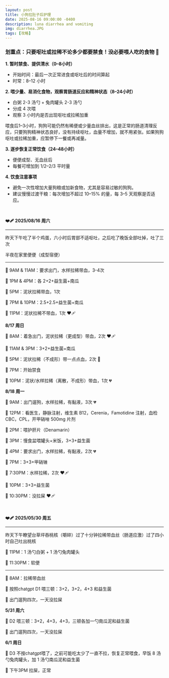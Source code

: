 ```yaml
---
layout: post
title: 小狗拉肚子后护理
date: 2025-08-16 09:00:00 -0400
description: luna diarrhea and vomiting
img: diarrhea.JPG
tags: [攻略]
---
```





### 划重点：只要呕吐或拉稀不论多少都要禁食！没必要喂人吃的食物 🚫



**1. 暂时禁食、提供清水（0–8小时）**

- 开始时间：最后一次正常进食或呕吐后的时间算起
- 时常：8–12 小时


**2. 喂少量、易消化食物，观察胃肠道反应和精神状态（8–24小时）**

- 白粥 2-3 汤勺 + 兔肉罐头 2-3 汤勺
 - 分成 4 次喂
- 观察 3 小时内是否出现呕吐或拉稀加重

喂食后1–3小时，狗狗可能仍然有稀便或少量血丝排出，这是正常的肠道清理反应，只要狗狗精神状态良好，没有持续呕吐，血量不增加，就不用紧张。如果狗狗呕吐或拉稀加重，应暂停下一餐或再减量。


**3. 逐步恢复正常饮食（24–48小时）**

- 便便成型、无血丝后
- 每餐可增加到 1/2–2/3 平时量


**4. 饮食注意事项**

 - 避免一次性增加大量狗粮或加新食物，尤其是容易过敏的狗狗。
- 建议慢慢过渡干粮：每次增加不超过 10–15% 的量，每 3–5 天观察是否适应。

<br>

**❤️‍🩹 2025/08/16 周六**

<hr>

昨天下午吃了半个鸡蛋，六小时后胃部不适呕吐，之后吃了晚饭全部吐掉，吐了三次

半夜在家里便便（成型宿便）

<hr>

🔔 9AM & 11AM：要求出门，水样拉稀带血，3-4次

🥣 1PM & 4PM：各 2+2+益生菌+南瓜

🦮 5PM：泥状拉稀带血，1次

🥣 7PM & 10PM：2.5+2.5+益生菌+南瓜

🦮 11PM：泥状拉稀不带血，1次 ❤️🩹

**8/17 周日**

🦮 8AM：着急出门，泥状拉稀（更成型）带血，2次 ❤️🩹

🥣 11AM & 3PM：3+2+益生菌+南瓜

🦮 5PM：泥状拉稀（不成形）带一点点血，2次 🥹

🥣 7PM：开始禁食

🦮 10PM：泥状/水样拉稀（离散，不成形）带血，1次 💔

**8/18 周一**

🦮 9AM：出门遛狗，水样拉稀，有黏液，3次 💔

🏥 12PM：看医生，静脉注射，维生素 B12，Cerenia，Famotidine 注射，血检 CBC，CPL，开甲硝唑 500mg 片剂

💊 2PM：喂护肝片（Denamarin）

🥣 3PM：慢食盆喂罐头+米饭，3+3+益生菌

🔔 4PM：要求出门，水样拉稀，有黏液，2次 💔

🥣 7PM：3+3+甲硝锉

🦮 7:30PM：水样拉稀，2次 ❤️🩹

🥣 10PM：3+3+益生菌

🦮 10:30PM：没拉屎 ❤️🩹



<br>

**❤️‍🩹 2025/05/30 周五**

<hr>

昨天下午瞭望台草坪吞桃核（嚼碎）过了十分钟拉稀带血丝（肠道应激）过了四小时自己吐出桃核 

🥣 11PM：1 汤勺白粥 + 1 汤勺兔肉罐头

🦮 11:30PM：软便

<hr>

🔔 8AM：拉稀带血丝

🥣 按照chatgpt D1 喂三顿：3+2，3+2，4+3 和益生菌

🦮 出门遛狗四次，一天没拉屎

**5/31 周六** 

🥣 D2 喂三顿：3+2，4+3，4+3，三顿各加一勺南瓜泥和益生菌

🦮 出门遛狗四次，一天没拉屎

**6/1 周日**

🥣 D3 不按chatgpt喂了，之前可能吃太少了一直不拉，恢复正常喂食，早饭 8 汤勺兔肉罐头，加 1 汤勺南瓜泥和益生菌

🦮 下午3PM 拉屎，正常
